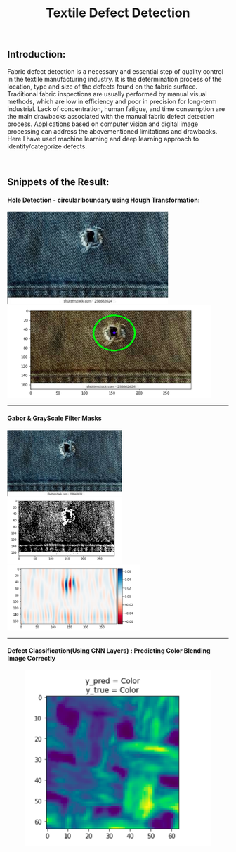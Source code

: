 <h1 align="center"> Textile Defect Detection</h1> <br>
 
## Introduction:
Fabric defect detection is a necessary and essential step of quality control in the textile manufacturing industry. It is the determination process of the location, type and size of the defects found on the fabric surface. Traditional fabric inspections are usually performed by manual visual methods, which are low in efficiency and poor in precision for long-term industrial. Lack of concentration, human fatigue, and time consumption are the main drawbacks associated with the manual fabric defect detection process. Applications based on computer vision and digital image processing can address the abovementioned limitations and drawbacks. Here I have used machine learning and deep learning approach to identify/categorize defects.

<br/>


## Snippets of the Result:

<h4>Hole Detection - circular boundary using Hough Transformation:</h4>
<p align="left">
<img src = "https://github.com/navyasancheti/Textile-Defect-Detection/blob/53b735bc5e0486897e64cd49b4a82ef74a9d84a7/download%20(1).jpeg" height="210px"/>
<img src = "https://github.com/navyasancheti/Textile-Defect-Detection/blob/53b735bc5e0486897e64cd49b4a82ef74a9d84a7/Hough.png" height="210px"/>
</p>

---

<h4>Gabor & GrayScale Filter Masks </h4>
<p align="left">
<img src = "https://github.com/navyasancheti/Textile-Defect-Detection/blob/53b735bc5e0486897e64cd49b4a82ef74a9d84a7/download%20(1).jpeg" height="150px"/>
<img src = "https://github.com/navyasancheti/Textile-Defect-Detection/blob/53b735bc5e0486897e64cd49b4a82ef74a9d84a7/GrayScale%20Transform.png" height="150px"/>
<img src = "https://github.com/navyasancheti/Textile-Defect-Detection/blob/53b735bc5e0486897e64cd49b4a82ef74a9d84a7/Gabor_filter.png" height="150px"/>
</p>

---

<h4>Defect Classification(Using CNN Layers) : Predicting Color Blending Image Correctly</h4>
<p align="center">
<img src = "https://github.com/navyasancheti/Textile-Defect-Detection/blob/53b735bc5e0486897e64cd49b4a82ef74a9d84a7/Color_blending.png" height="400px"/>
</p>


